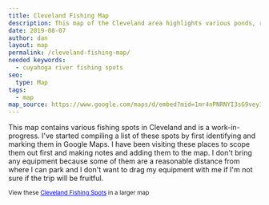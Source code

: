```yaml
---
title: Cleveland Fishing Map
description: This map of the Cleveland area highlights various ponds, rivers, lakes, creeks, and other Cleveland fishing spots.
date: 2019-08-07
author: dan
layout: map
permalink: /cleveland-fishing-map/
needed keywords:
  - cuyahoga river fishing spots
seo:
  type: Map
tags:
  - map
map_source: https://www.google.com/maps/d/embed?mid=1mr4nPNRNYI3sG9vey1Js3KQR8ljUYnJw
---
```

<p>This map contains various fishing spots in Cleveland and is a work-in-progress. I've started compiling a list of these spots by first identifying and marking them in Google Maps. I have been visiting these places to scope them out first and making notes and adding them to the map. I don't bring any equipment because some of them are a reasonable distance from where I can park and I don't want to drag my equipment with me if I'm not sure if the trip will be fruitful.</p>

<p><small>View these <a href="https://www.google.com/maps/d/u/0/edit?mid=1mr4nPNRNYI3sG9vey1Js3KQR8ljUYnJw&ll=41.40129599734206%2C-81.64223179999999&z=12" style="color:#0000FF;text-align:left">Cleveland Fishing Spots</a> in a larger map</small></p>
